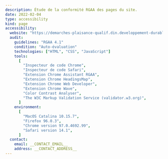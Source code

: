 ```yaml
---
description: Étude de la conformité RGAA des pages du site.
date: 2022-02-04
type: accessibility
kind: page
accessibility:
  website: "https://demarches-plaisance-qualif.din.developpement-durable.gouv.fr/puma-plaisancier/accueil"
  audit:
    guidelines: "RGAA 4.1"
    condition: "Auto-évaluation"
    technologies: ["HTML", "CSS", "JavaScript"]
    tools:
      [
        "Inspecteur de code Chrome",
        "Inspecteur de code Safari",
        "Extension Chrome Assistant RGAA",
        "Extension Chrome HeadingsMap",
        "Extension Chrome Web Developer",
        "Extension Chrome Wave",
        "Color Contrast Analyser",
        "The W3C Markup Validation Service (validator.w3.org)",
      ]
    environment:
      [
        "MacOS Catalina 10.15.7",
        "Firefox 96.0.3",
        "Chrome version 97.0.4692.99",
        "Safari version 14.1",
      ]
  contact:
    email: __CONTACT_EMAIL__
    address: __CONTACT_ADDRESS__
---
```

